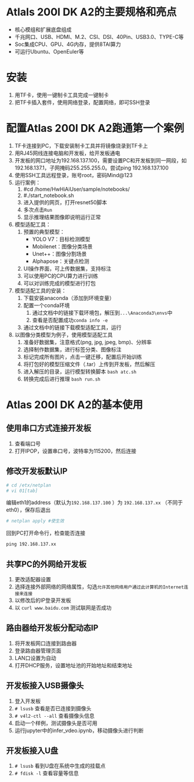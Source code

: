 # Atlals 200I DK A2的主要规格和亮点

- 核心模组和扩展底盘组成
- 千兆网口、USB、HDMI、M.2、CSI、DSI、40Pin、USB3.0、TYPE-C等
- Soc集成CPU、GPU、4G内存，提供8TAI算力
- 可运行Ubuntu、OpenEuler等

# 安装

1. 用TF卡，使用一键制卡工具完成一键制卡
2. 把TF卡插入套件，使用网络登录，配置网络，即可SSH登录

# 配置Atlas 200I DK A2跑通第一个案例

1. TF卡连接到PC，下载安装制卡工具并将镜像烧录到TF卡上
2. 用RJ45网线连接电脑和开发板，给开发板通电
3. 开发板的网口地址为192.168.137.100，需要设置PC和开发板到同一网段，如192.168.137.1，子网掩码255.255.255.0。尝试ping 192.168.137.100
4. 使用SSH工具远程登录，账号root，密码Mind@123
5. 运行案例：
	1. \#cd /home/HwHiAiUser/sample/notebooks/
	2. \#./start_notebook.sh
	3. 进入提供的网页，打开resnet50脚本
	4. 多次点击`Run`
	5. 显示推理结果图像即说明运行正常
6. 模型适配工具：
	1. 预置的典型模型：
		- YOLO V7：目标检测模型
		- Mobilenet：图像分类场景
		- Unet++：图像分割场景
		- Alphapose：关键点检测
	2. UI操作界面，可上传数据集，支持标注
	3. 可以使用PC的CPU算力进行训练
	4. 可以对训练完成的模型进行打包
7. 模型适配工具的安装：
	1. 下载安装anaconda（添加到环境变量）
	2. 配置一个conda环境
		1. 通过文档中的链接下载环境包，解压到`...\Anaconda3\envs`中
		2. 查看是否配置成功`conda info -e`
	3. 通过文档中的链接下载模型适配工具，运行
8. 以图像分类模型为例子，使用模型适配工具
	1. 准备好数据集，注意格式(png, jpg, jpeg, bmp)、分辨率
	2. 选择制作数据集，进行标签分类、图像标注
	3. 标记完成所有图片，点击一键迁移，配置后开始训练
	4. 将打包好的模型压缩文件（.tar）上传到开发板，然后解压
	5. 进入解压的目录，运行模型转换脚本 `bash atc.sh` 
	6. 转换完成后进行推理 `bash run.sh` 

# Atlas 200I DK A2的基本使用

 ## 使用串口方式连接开发板

1. 查看端口号
2. 打开IPOP，设置串口号，波特率为115200，然后连接

## 修改开发板默认IP

```bash
# cd /etx/netplan
# vi 01[tab]
```

编辑eth1的address（默认为`192.168.137.100` ）为 `192.168.137.xx` （不同于eth0），保存后退出

```bash
# netplan apply #使生效
```

回到PC打开命令行，检查能否连接

```cmd
ping 192.168.137.xx
```

## 共享PC的外网给开发板

1. 更改适配器设置
2. 选择连接外部网络的网络属性，勾选`允许其他网络用户通过此计算机的Internet连接来连接`
3. 以修改后的IP登录开发板
4. 以 `curl www.baidu.com` 测试联网是否成功

## 路由器给开发板分配动态IP

1. 将开发板网口连接到路由器
2. 登录路由器管理页面
3. LAN口设置为自动
4. 打开DHCP服务，设置地址池的开始地址和结束地址

## 开发板接入USB摄像头

1. 登入开发板
2. `# lsusb` 查看是否已连接到摄像头
3. `# v4l2-ctl --all` 查看摄像头信息
4. 启动一个样例，测试摄像头是否可用
5. 运行jupyter中的infer_vdeo.ipynb，移动摄像头进行判断

## 开发板接入U盘

1. `# lsusb` 看到U盘在系统中生成的挂载点
2. `# fdisk -l` 查看容量等信息